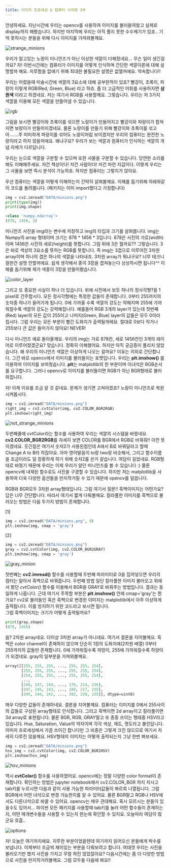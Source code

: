 ```yaml
---
title: 이미지 프로세싱 & 컴퓨터 시각화 3부
---
```


안녕하세요. 지난시간에 우리는 opencv를 사용하여 이미지를 불러들여왔고 실제로 display까지 해봤습니다. 하지만 마지막에 우리는 아직 풀지 못한 수수께기가 있죠.. 기억 못하시는 분들을 위해 다시 이미지를 가져와볼께요.

![strange_minions](/emerald/img/strange_minions.png "strange_minions")

우리가 알고있는 노랑이 미니언즈가 아닌 이상한 색깔이 더해졌네요... 무슨 일이 생긴걸까요? 자! 이번시간에는 컴퓨터가 이미지를 어떻게 인식하며 간단한 색깔이론에 대해 설명할까 해요. 지루함을 없애기 위해 최대한 불필요한 설명은 없앨꺼에요. 약속합니다!!

우리는 어렸을때 미술시간에 색깔의 3요소에 대해 공부한적이 있죠? 빨강이, 초록이, 파랑이 이렇게 RGB(Red, Green, Blue) 라고 하죠. 좀 더 고급적인 어휘를 사용하자면 **삼원색** 이라고 하겠네요. 저는 여기서 RGB를 사용할께요. 그렇습니다. 우리는 저 3가지 색깔을 이용해 모든 색깔을 만들어낼 수 있습니다. 

![rgb](/emerald/img/rgb.png "rgb")  

그림을 보시면 빨강이와 초록이를 섞으면 노랑이가 만들어지고 빨강이와 파랑이가 합쳐지면 보랑이가 만들어지겠네요. 물론 노랑이를 만들기 위해 빨강이와 초록이를 섞고 아.......주 미미하게 파랑이를 섞어도 노랑이처럼 보이겠지만 우리의 컴퓨터는 완전한 노랑이라고 하지 않을꺼에요. 왜냐구요? 우리가 보는 색깔과 컴퓨터가 인식하는 색깔의 개념 자체가 다르답니다.

우리는 눈으로 색깔을 구분할 수 있으며 또한 사물을 구분할 수 있습니다. 당연한 소리를 해도 이해해주세요. 저건 책상이다! 저건 사람이다! 저건 파란 지갑이다. 이렇게 우리는 그 사물을 보면 즉시 분석이 가능하죠. 하지만 컴퓨터는 그렇지가 않아요. 

우선 컴퓨터는 색깔을 어떻게 이해하는지 간략히 살펴볼께요. 이해를 돕기위해 아래와같이 코드를 돌려봅니다. (패키지는 이미 import했다고 가정합니다)

```python
img = cv2.imread("DATA/minions.png")
print(type(img))
print(img.shape)

<class 'numpy.ndarray'>
(878, 1456, 3)
```
미니언즈 사진을 img라는 변수에 저장하고 img의 타입과 크기를 살펴봅니다. img는 Numpy의 array 형태이며 크기는 878 * 1456 * 3입니다. 878은 사진의 가로(width)이며 1456은 사진의 세로(height)를 뜻합니다. 그럼 뒤에 3은 뭘까요?? 그렇습니다. 3은 바로 색상의 3요소를 뜻하는 RGB를 뜻합니다. 즉 img는 3겹으로 이루어진 3차원 array이며 하나의 겹은 하나의 색깔을 나타내죠. 3차원 array가 뭐냐구요? 너무 테크니컬한건 설명 안할꺼에요. 쉽게 생각해서 종이 3장을 겹쳐놓는다 상상하시면 됩니다^^ 이해를 돕기위해 제가 색종이 3장을 만들어봤습니다.

![color_layer](/emerald/img/color_layer.png "color_layer")  

그리고 또 중요한 사실이 하나 더 있습니다. 위에 사진에서 보듯 하나의 정사각형?을 1 pixel로 간주합시다. 모든 정사각형에는 특정한 값들이 존재합니다. 0부터 255까지의 숫자중 하나가 들어가게 됩니다. 0에 가까울 수록 색깔의 강도는 약해지며 255에 가까워질수록 색깔의 강도는 강력해집니다. 예를들어 RGB 3개의 layer가 있는데 첫번째(Red) layer의 모든 값이 255이고 나머지(Green, Blue) layer의 값들은 모두 0이라 칩시다. 그럼 우리는 모든 부분이 빨간 도화지가 출력될꺼에요. 절대로 0보다 작거나 255보다 큰 값은 들어가지 않아요! NEVER! 

다시 미니언즈 예로 돌아올께요. 우리의 img는 가로 878칸, 세로 1456칸인 3개의 레이어로 이루어졌겠군요? 맞습니다. 정확히 이해했어요. 하지만 아직 궁금증이 풀리지 않았습니다. 왜 우리의 미니언즈 색깔은 이상하게 나오는 걸까요? 이유는 의외로 간단합니다. 그건 바로 opencv에서 이미지를 불러들이는 포멧입니다. 우리는 **plt.imshow()** 를 이용하여 이미지를 보여줬습니다. **plt**는 matplotlib의 한 부분이며 이녀석은 RGB순서를 요구합니다. 그러나 opencv로 이미지를 불러들이면 RGB가 아닌 BGR형태로 불러와집니다. 

자! 이제 이유를 조금 알 것 같네요. 문제가 생기면 고쳐야겠죠? 노랑이 미니언즈로 복원시켜봅시다.


```python
img = cv2.imread("DATA/minions.png")
right_img = cv2.cvtColor(img, cv2.COLOR_BGR2RGB)
plt.imshow(right_img)
```
![not_strange_minions](/emerald/img/not_strange_minions.png "not_strange_minions")

두번째줄에 cvtColor라는 함수를 사용하여 우리는 색깔의 시스템을 바꿨네요. **cv2.COLOR_BGR2RGB**를 자세히 보면 COLOR를 BGR에서 RGB로 바꿔줘!! 이런 뜻이겠네요. 웃긴점은 여기서 숫자2가 사용된점인데 A에서 B로 바꿔달라고 할때 Change A to B라 하잖아요. 아마 영어발음이 to랑 two랑 비슷해서, 그리고 함수이름을 조금이라도 덜 장황하게 하기 위해 숫자2를 쓴거 같습니다. 여담이 길었네요. 
RGB형태로 바꿨기 때문에 우리는 이제 우리가 알던 미니언즈를 볼 수 있습니다 :) 물론 opencv에 내재된 함수로도 사진을 구경할 수 있습니다. 하지만 저는 matplotlib을 사용하여 더욱 다양한 옵션들을 만지작거릴 수 있기 때문에 opencv를 덜씁니다.

RGB와 BGR모두 3차원 array형태입니다. 그럼 여기서 질문!! 흑백이미지는 어떤가요? 답은 너무 간단합니다. 따라서 여기서 짧게 다뤄볼께요. 칼라풀한 이미지를 흑백으로 불러오는 방법은 다음 두가지 방법이 존재합니다.

[1] 
```python
img = cv2.imread("DATA/minions.png", 0)
plt.imshow(img, cmap = 'gray')
```

[2]
```python
img = cv2.imread("DATA/minions.png")
gray = cv2.cvtColor(img, cv2.COLOR_BGR2GRAY)
plt.imshow(img, cmap = 'gray')
```
![gray_minion](/emerald/img/gray_minion.png "gray_minion")

첫번째는 **cv2.imread()** 함수를 사용할때 두번째 파라미터로 0을 집어넣으면 우리의 컴터는 알아서 흑백으로 바꿔줍니다. 두번째 방법 일단 칼라풀한 이미지 불러오고 위에서 봤던 *cvtColor()* 함수를 이용해서 BGR을 GRAY로 바꿔주는 방법입니다. 결과는 동일하게 나옵니다. 근데 여기서 주목할 부분은 **plt.imshow()** 안에 cmap='gray'는 뭔가요? cv2로 불러들인 혹은 흑백으로 변경한 이미지는 matplotlib에서 아주 이상하게 출력됩니다. 이를 방지하기 위한 코드라고 보시면 됩니다.  
그럼 흑백이미지는 크기가 어떻게 출력될까요?

```python
print(gray.shape)
(878, 1456)
```
음? 2차원 array네요. 더이상 3차원 array가 아니네요. 여기서 결론을 지어볼께요. 흑백은 color channel이 존재하지 않으며 단순히 1장의 도화지에(2차원 배열) 0부터 255까지의 값들만 존재합니다. 0에 가까워질수록 까망이, 255에 가까워질수록 하양이가 되겠네요. gray의 일부분을 가져와볼께요.

```python
array([[255, 255, 255, ..., 255, 255, 254],
       [255, 255, 255, ..., 255, 255, 254],
       [254, 255, 255, ..., 255, 255, 254],
       ...,
       [249, 247, 244, ..., 176, 214, 236],
       [247, 245, 243, ..., 189, 217, 235],
       [245, 244, 242, ..., 202, 220, 235]], dtype=uint8)
```

매우 다양한 값들이 존재하네요. 결론을 지어볼께요. 컴퓨터는 이미지를 0에서 255사이의 값들로 구성된 array형태로 인식합니다. 그리고 흑백이면 2d array이고 칼라풀이면 3d array로 표현됩니다. 물론 BGR, RGB, GRAY말고 또 종종 쓰이는 형태중 HSV라고 있습니다. Hue, Saturation, Value의 약자이며 각각 색상, 채도, 명도라고 불린답니다. 이미지 프로세싱에서 가끔 쓰이긴 합니다만 그 비중은 그렇게 크진 않으므로 여기서 자세히 다루진 않을께요. HSV형태의 이미지는 어떻게 출력되는지 그냥 한번 봐보세요.
```python
img = cv2.imread("DATA/minions.png")
hsv_img = cv2.cvtColor(img, cv2.COLOR_BGR2HSV)
plt.imshow(hsv_img)
```
![hsv_minions](/emerald/img/hsv_minions.png "hsv_minions")

역시 **cvtColor()** 함수를 사용하였어요. opencv에는 정말 다양한 color format이 존재합니다. 확인하는 방법은 jupyter notebook에서 cv2.COLOR_BGR 까지 치시고 tab키를 누르시면 다음과 같이 사용 가능한 파라미터값들이 쫘르륵 나열됩니다. 그럼 BGR에서 어떤 녀석으로 변경 가능한지를 알 수 있어요. 물론 BGR말고 RGB나 HSV에서도 다른녀석으로 바꿀 수 있어요. opencv는 매우 관대해요. 혹시 모르시는 분들이 있을수도 있어서... 파이썬 모든 패키지를 사용할때 tab키를 눌러 어떤 함수들이 존재하는지, 어떤 매개변수들을 사용할 수 있는지 한눈에 확인할 수 있지요. 오늘따라 여담이 많군요 흐흠..

![options](/emerald/img/options.png "options")

자! 오늘은 여기까지에요. 지루한 부분이었을텐데 여기까지 읽어오신 분들에게 박수를 보냅니다. 이제부터 조금씩 재미있는 부분을 다뤄보려고 합니다. 여태껏 우리는 사진을 불러오기만 했지 사진을 가지고 무얼 하진 않았잖아요? 다음시간에는 좀 더 다양한 방법으로 사진을 만지작거려볼께요. 그럼 모두들 다음에 봐요!!



